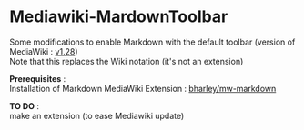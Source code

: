 # Mediawiki-MardownToolbar
Some modifications to enable Markdown with the default toolbar (version of MediaWiki : [v1.28](https://github.com/wikimedia/mediawiki/releases/tag/1.28.0))  
Note that this replaces the Wiki notation (it's not an extension)

**Prerequisites** :  
Installation of Markdown MediaWiki Extension : [bharley/mw-markdown](https://github.com/bharley/mw-markdown)

**TO DO** :  
make an extension (to ease Mediawiki update)
